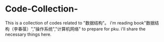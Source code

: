 # Code-Collection-
This is a collection of codes related to "数据结构"。
i'm reading book"数据结构（李春葆）","操作系统","计算机网络" to prepare for pku.
i'll share the necessary things here.
